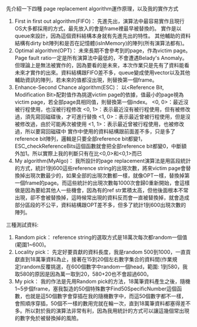 先介紹一下四種 page replacement algorithm運作原理，以及我的實作方式
1.	First in first out algorithm(FIFO)：
先進先出，演算法中最容易實作且現行OS大多都採用的方式，最先放入的會是frame裡最早被替換的。
實作是以queue來設計，因為這個資料結構本身就有先進先出的特性。
其他輔助的資料結構有dirty bit陣列和是否在記憶體(isInMemory)的陣列(所有演算法都有)。
2.	Optimal algorithm(OPT)：
未來長期不會參考到的page，作為victim page。Page fault ratio一定是所有演算法中最低的，不會遭遇Belady's Anomaly。但理論上是無法被實作的，因為要看的是未來，本次作業只是先有了資料能看未來才實作的出來。資料結構跟FIFO差不多，queue變成使用vector以及其他輔助資訊的陣列，若未來的值都沒出現，則替換第一個frame。
3.	Enhance-Second Chance algorithm(ESC)：
以<Reference Bit, Modification Bit>配對值作為挑選victim page的依據，值最小的page視為victim page，若全部page具相同值，則替換第一個index。
<0, 0>：最近沒被行程使用，也沒被行程修改
<0, 1>：表示最近沒有被行程使用，但有被修改過，須先寫回磁碟後，才可進行替換
<1, 0>：表示最近曾被行程使用，但是沒被修改過，由於可能再次被使用
<1, 1>：表示最近曾被行程使用，也被修改過，所以要寫回磁碟中
實作中使用的資料結構跟前面差不多，只是多了reference bit陣列，邏輯是只要全部reference bit都變1，ESC_checkReferenceBits這個函數就會把全部reference bit都變0，中斷額外加1。所以實際上我的判斷只有在比<0,0>和<0,1>而已
4.	My algorithm(MyAlgo)：
我所設計的page replacement演算法是用區段統計的方式，統計1到600這些reference string的出現次數，將來victim page會替換掉出現次數最少的，如果全部的出現次數都一樣，就像OPT一樣，替換掉第一個frame的page。而這些統計的出現次數每1000次會歸0重新開始，會這樣做是因為要給其他人一些機會，因為有的ref str累積太高，但他後面根本不常出現，卻不會被替換掉，這時候常出現的資料反而會一直被替換掉，就會造成部分區段的不公平，資料結構跟OPT差不多，但多了統計1到600出現次數的陣列。

三種測試資料:
1.	Random pick：
reference string的選取方式是18萬次每次都random一個值(範圍1~600)。
2.	Locality pick：
先定好要貢獻的資料長度，我是random 500到1000，一直貢獻直到18萬筆資料為止，接著在15到20個左右數字集合的資料間(作業規定)random反覆挑選，在600個數字中random一個head，範圍: 1到580，我取580的原因是因為萬一取到20，580+20也不會超過600。
3.	My pick：
我的作法是先用Random pick的方法，18萬筆資料產生之後，隨機1~5步個frame，塞我製造的50個特殊數字Find50SpecificNumber這個函數，也就是這50個數字會穿插在我的隨機數字中，而這50個數字都不一樣，會照順序穿插，50個不一樣的數用完就在輪一次，直到18萬筆資料都塞得差不多。所以對於我的演算法非常有利，因為我用統計的方式可以讓這幾個常出現的數字免於被替換掉的風險。
